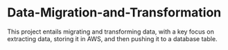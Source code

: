 # Data-Migration-and-Transformation
This project entails migrating and transforming data, with a key focus on extracting data, storing it in AWS, and then pushing it to a database table.
